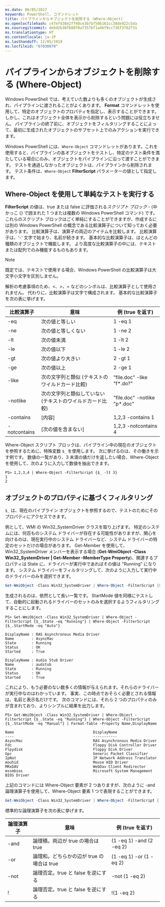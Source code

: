 ```yaml
---
ms.date: 06/05/2017
keywords: PowerShell, コマンドレット
title: パイプラインからオブジェクトを削除する (Where-Object)
ms.openlocfilehash: c47efd38e2ff40ce3b7bf50b161cc38de922c5da
ms.sourcegitcommit: debd2b38fb8070a7357bf1a4bf9cc736f3702f31
ms.translationtype: HT
ms.contentlocale: ja-JP
ms.lasthandoff: 12/05/2019
ms.locfileid: "67030870"
---
```

# <a name="removing-objects-from-the-pipeline-where-object"></a>パイプラインからオブジェクトを削除する (Where-Object)

Windows PowerShell では、考えていた数よりも多くのオブジェクトが生成され、パイプラインに渡されることがよくあります。 **Format** コマンドレットを使用して、特定のオブジェクトのプロパティを指定し、表示することができます。しかし、これはオブジェクト全体を表示から削除するという問題には役立ちません。 パイプラインの終了前に、オブジェクトをフィルタリングすることによって、最初に生成されたオブジェクトのサブセット上でのみアクションを実行できます。

Windows PowerShell には、`Where-Object` コマンドレットがあります。これを使用すると、パイプラインの各オブジェクトをテストし、特定のテスト条件を満たしている場合にのみ、オブジェクトをパイプラインに沿って渡すことができます。 テストを通過しなかったオブジェクトは、パイプラインから削除されます。 テスト条件は、`Where-Object` **FilterScript** パラメーターの値として指定します。

## <a name="performing-simple-tests-with-where-object"></a>Where-Object を使用して単純なテストを実行する

**FilterScript** の値は、true または false に評価される*スクリプト ブロック* - (中かっこ {} で囲まれた 1 つまたは複数の Windows PowerShell コマンド) です。 これらのスクリプト ブロックはごく単純にすることができますが、作成するには別の Windows PowerShell の概念である比較演算子について知っておく必要があります。 比較演算子は、演算子の両辺のアイテムを比較します。 比較演算子は、'-' 文字で始まり、名前が続きます。 基本的な比較演算子は、ほとんどの種類のオブジェクトで機能します。 より高度な比較演算子の中には、テキストまたは配列でのみ機能するものもあります。

> [!NOTE]
> 既定では、テキストで使用する場合、Windows PowerShell の比較演算子は大文字小文字を区別しません。

解析の考慮事項のため、<、>、= などのシンボルは、比較演算子として使用されません。 代わりに、比較演算子は文字で構成されます。 基本的な比較演算子を次の表に挙げます。

|比較演算子|意味|例 (true を返す)|
|-----------------------|-----------|--------------------------|
|-eq|次の値と等しい|1 -eq 1|
|-ne|次の値と等しくない|1 -ne 2|
|-lt|次の値未満|1 -lt 2|
|-le|次の値以下|1 -le 2|
|-gt|次の値より大きい|2 -gt 1|
|-ge|次の値以上|2 -ge 1|
|-like|次の文字列と類似 (テキストのワイルドカード比較)|"file.doc" -like "f\*.do?"|
|-notlike|次の文字列と類似していない (テキストのワイルドカード比較)|"file.doc" -notlike "p\*.doc"|
|-contains|[内容]|1,2,3 -contains 1|
|-notcontains|[次の値を含まない]|1,2,3 -notcontains 4|

Where-Object スクリプト ブロックは、パイプライン中の現在のオブジェクトを参照するために、特殊変数 `$_` を使用します。 次に挙げるのは、その働きを示す例です。 数値の一覧があり、3 未満の値だけを返したい場合、Where-Object を使用して、次のように入力して数値を抽出できます。

```
PS> 1,2,3,4 | Where-Object -FilterScript {$_ -lt 3}
1
2
```

## <a name="filtering-based-on-object-properties"></a>オブジェクトのプロパティに基づくフィルタリング

`$_` は、現在のパイプライン オブジェクトを参照するので、テストのためにそのプロパティにアクセスできます。

例として、WMI の Win32_SystemDriver クラスを取り上げます。 特定のシステムには、何百ものシステム ドライバーが存在する可能性がありますが、関心を向けるのは、現在実行中のシステム ドライバーなど、システム ドライバーの特定のセットだけの場合があります。 Get-Member を使用して、Win32_SystemDriver メンバーを表示する場合 (**Get-WmiObject -Class Win32_SystemDriver | Get-Member -MemberType Property**)、関連するプロパティは State に、ドライバーが実行中であればその値は "Running" になります。 システム ドライバーをフィルタリングして、次のように入力して実行中のドライバーのみを選択できます。

```powershell
Get-WmiObject -Class Win32_SystemDriver | Where-Object -FilterScript {$_.State -eq 'Running'}
```

生成されるのは、依然として長い一覧です。 StartMode 値を同様にテストして、自動的に起動されるドライバーのセットのみを選択するようフィルタリングすることにします。

```
PS> Get-WmiObject -Class Win32_SystemDriver | Where-Object -FilterScript {$_.State -eq "Running"} | Where-Object -FilterScript {$_.StartMode -eq "Auto"}

DisplayName : RAS Asynchronous Media Driver
Name        : AsyncMac
State       : Running
Status      : OK
Started     : True

DisplayName : Audio Stub Driver
Name        : audstub
State       : Running
Status      : OK
Started     : True
```

これにより、もう必要のない数多くの情報が与えられます。それらのドライバーが実行中なのはわかっています。 事実、この時点でおそらく必要とされる情報は、名前と表示名だけです。 次のコマンドには、それら 2 つのプロパティのみが含まれており、よりシンプルに結果を出力します。

```
PS> Get-WmiObject -Class Win32_SystemDriver | Where-Object -FilterScript {$_.State -eq "Running"} | Where-Object -FilterScript {$_.StartMode -eq "Manual"} | Format-Table -Property Name,DisplayName

Name                                    DisplayName
----                                    -----------
AsyncMac                                RAS Asynchronous Media Driver
Fdc                                     Floppy Disk Controller Driver
Flpydisk                                Floppy Disk Driver
Gpc                                     Generic Packet Classifier
IpNat                                   IP Network Address Translator
mouhid                                  Mouse HID Driver
MRxDAV                                  WebDav Client Redirector
mssmbios                                Microsoft System Management BIOS Driver
```

上記のコマンドには Where-Object 要素が 2 つありますが、次のように -and 論理演算子を使用して、Where-Object 要素 1 つで表現することができます。

```powershell
Get-WmiObject -Class Win32_SystemDriver | Where-Object -FilterScript { ($_.State -eq 'Running') -and ($_.StartMode -eq 'Manual') } | Format-Table -Property Name,DisplayName
```

標準的な論理演算子を次の表に挙げます。

|論理演算子|意味|例 (true を返す)|
|--------------------|-----------|--------------------------|
|-and|論理積。両辺が true の場合は true|(1 -eq 1) -and (2 -eq 2)|
|-or|論理和。どちらかの辺が true の場合は true|(1 -eq 1) -or (1 -eq 2)|
|-not|論理否定。true と false を逆にする|-not (1 -eq 2)|
|\!|論理否定。true と false を逆にする|\!(1 -eq 2)|

